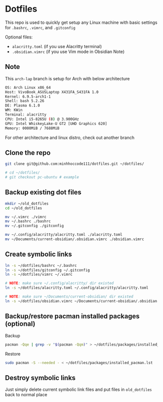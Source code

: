# Dotfiles

This repo is used to quickly get setup any Linux machine with basic settings for `.bashrc`, `.vimrc`, and `.gitconfig`

Optional files:

- `alacritty.toml` (if you use Alacritty terminal)
- `.obsidian.vimrc` (if you use Vim mode in Obsidian Note)

## Note

This `arch-lap` branch is setup for Arch with below architecture

```bash
OS: Arch Linux x86_64
Host: VivoBook_ASUSLaptop X431FA_S431FA 1.0
Kernel: 6.9.5-arch1-1
Shell: bash 5.2.26
DE: Plasma 6.1.0
WM: KWin
Terminal: alacritty
CPU: Intel i5-8265U (8) @ 3.900GHz
GPU: Intel WhiskeyLake-U GT2 [UHD Graphics 620]
Memory: 0000MiB / 7688MiB
```

For other architecture and linux distro, check out another branch

## Clone the repo

```bash
git clone git@github.com:minhhoccode111/dotfiles.git ~/dotfiles/

# cd ~/dotfiles/
# git checkout pc-ubuntu # example
```

## Backup existing dot files

```bash
mkdir ~/old_dotfiles
cd ~/old_dotfiles

mv ~/.vimrc ./vimrc
mv ~/.bashrc ./bashrc
mv ~/.gitconfig ./gitconfig

mv ~/.config/alacritty/alacritty.toml ./alacritty.toml
mv ~/Documents/current-obsidian/.obsidian.vimrc ./obsidian.vimrc
```

## Create symbolic links

```bash
ln -s ~/dotfiles/bashrc ~/.bashrc
ln -s ~/dotfiles/gitconfig ~/.gitconfig
ln -s ~/dotfiles/vimrc ~/.vimrc

# NOTE: make sure ~/.config/alacritty/ dir existed
ln -s ~/dotfiles/alacritty.toml ~/.config/alacritty/alacritty.toml

# NOTE: make sure ~/Documents/current-obsidian/ dir existed
ln -s ~/dotfiles/obsidian.vimrc ~/Documents/current-obsidian/.obsidian.vimrc
```

## Backup/restore pacman installed packages (optional)

Backup

```bash
pacman -Qqe | grep -v "$(pacman -Qqm)" > ~/dotfiles/packages/installed_pacman.lst
```

Restore

```bash
sudo pacman -S --needed - < ~/dotfiles/packages/installed_pacman.lst
```

## Destroy symbolic links

Just simply delete current symbolic link files and put files in `old_dotfiles` back to normal place
